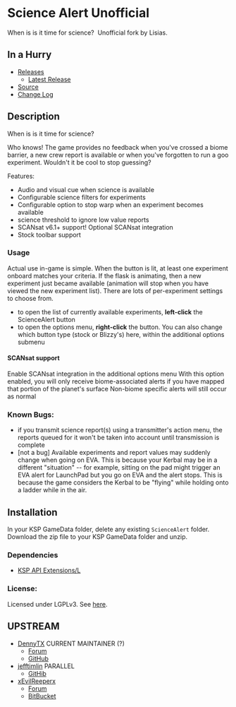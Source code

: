 # Science Alert Unofficial

When is is it time for science?  Unofficial fork by Lisias.

## In a Hurry

* [Releases](./Archive)
	* [Latest Release](https://github.com/net-lisias-kspu/KerbalWindTunnel/releases)
* [Source](https://github.com/net-lisias-kspu/KerbalWindTunnel)
* [Change Log](./CHANGE_LOG.md)


## Description

When is is it time for science?  ﻿

Who knows! The game provides no feedback when you've crossed a biome barrier, a new crew report is available or when you've f﻿orgotten to run a goo experiment. Wouldn't it be cool to stop guessing?

Features:

* Audio and visual cue when science is available
* Configurable science filters for experiments
* Configurable option to stop warp when an experiment becomes available
* science threshold to ignore low value reports
* SCANsat v6.1+ support! Optional SCANsat integration
* Stock toolbar support

### Usage

Actual use in-game is simple. When the button is lit, at least one experiment onboard matches your criteria. If the flask is animating, then a new experiment just became available (animation will stop when you have viewed the new experiment list). There are lots of per-experiment settings to choose from.

* to open the list of currently available experiments, **left-click** the ScienceAlert button
* to open the options menu, **right-click** the button. You can also change which button type (stock or Blizzy's) here, within the additional options submenu

#### SCANsat support

Enable SCANsat integration in the additional options menu
With this option enabled, you will only receive biome-associated alerts if you have mapped that portion of the planet's surface
Non-biome specific alerts will still occur as normal

### Known Bugs:

* if you transmit science report(s) using a transmitter's action menu, the reports queued for it won't be taken into account until transmission is complete
* [not a bug] Available experiments and report values may suddenly change when going on EVA. This is because your Kerbal may be in a different "situation" -- for example, sitting on the pad might trigger an EVA alert for LaunchPad but you go on EVA and the alert stops. This is because the game considers the Kerbal to be "flying" while holding onto a ladder while in the air. 


## Installation

In your KSP GameData folder, delete any existing `ScienceAlert` folder. Download the zip file to your KSP GameData folder and unzip.

### Dependencies

* [KSP API Extensions/L](https://github.com/net-lisias-ksp/KSPAPIExtensions)

### License:

Licensed under LGPLv3. See [here](./LICENSE).


## UPSTREAM

* [DennyTX](https://forum.kerbalspaceprogram.com/index.php?/profile/92389-dennytx/) CURRENT MAINTAINER (?)
	+ [Forum](https://forum.kerbalspaceprogram.com/index.php?/topic/170748-131-sciencealert-191-experiment-availability-feedback-10feb18/)
	+ [GitHub](https://github.com/DennyTX/ScienceAlert)
* [jefftimlin](https://github.com/jefftimlin) PARALLEL
	+ [GitHib](https://github.com/jefftimlin/ScienceAlert)
* [xEvilReeperx](https://forum.kerbalspaceprogram.com/index.php?/profile/75857-xevilreeperx/)
	+ [Forum](https://forum.kerbalspaceprogram.com/index.php?/topic/69538-104-sciencealert-189-experiment-availability-feedback-july-13/&) 
	+ [BitBucket](https://bitbucket.org/xEvilReeperx/ksp_sciencealert)
